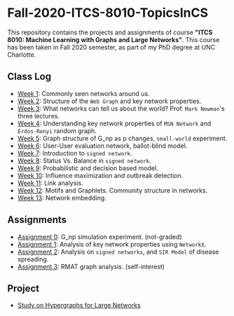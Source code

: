 # Fall-2020-ITCS-8010-TopicsInCS
This repository contains the projects and assignments of course **"ITCS 8010: Machine Learning with Graphs and Large Networks"**. This course has been taken in Fall 2020 semester, as part of my PhD degree at UNC Charlotte.

## Class Log
* [Week 1](https://github.com/biqar/Fall-2020-ITCS-8010-TopicsInCS/blob/master/classlog/week_1.md): Commonly seen networks around us.
* [Week 2](https://github.com/biqar/Fall-2020-ITCS-8010-TopicsInCS/blob/master/classlog/week_2.md): Structure of the `Web Graph` and key network properties.
* [Week 3](https://github.com/biqar/Fall-2020-ITCS-8010-TopicsInCS/blob/master/classlog/week_3.md): What networks can tell us about the world? Prof. `Mark Newman`'s three lectures.
* [Week 4](https://github.com/biqar/Fall-2020-ITCS-8010-TopicsInCS/blob/master/classlog/week_4.md): Understanding key network properties of `MSN Network` and `Erdos-Renyi` random graph.
* [Week 5](https://github.com/biqar/Fall-2020-ITCS-8010-TopicsInCS/blob/master/classlog/week_5.md): Graph structure of G_np as p changes, `small-world` experiment.
* [Week 6](https://github.com/biqar/Fall-2020-ITCS-8010-TopicsInCS/blob/master/classlog/week_6.md): User-User evaluation network, ballot-blind model.
* [Week 7](https://github.com/biqar/Fall-2020-ITCS-8010-TopicsInCS/blob/master/classlog/week_7.md): Introduction to `signed network`. 
* [Week 8](https://github.com/biqar/Fall-2020-ITCS-8010-TopicsInCS/blob/master/classlog/week_8.md): Status Vs. Balance in `signed network`.
* [Week 9](https://github.com/biqar/Fall-2020-ITCS-8010-TopicsInCS/blob/master/classlog/week_9.md): Probabilistic and decision based model.
* [Week 10](https://github.com/biqar/Fall-2020-ITCS-8010-TopicsInCS/blob/master/classlog/week_10.md): Influence maximization and outbreak detection.
* [Week 11](https://github.com/biqar/Fall-2020-ITCS-8010-TopicsInCS/blob/master/classlog/week_11.md): Link analysis.
* [Week 12](https://github.com/biqar/Fall-2020-ITCS-8010-TopicsInCS/blob/master/classlog/week_12.md): Motifs and Graphlets. Community structure in networks.
* [Week 13](https://github.com/biqar/Fall-2020-ITCS-8010-TopicsInCS/blob/master/classlog/week_13.md): Network embedding.

## Assignments
* [Assignment 0](https://github.com/biqar/Fall-2020-ITCS-8010-TopicsInCS/tree/master/assignments/assignment_0): G_np simulation experiment. (not-graded)
* [Assignment 1](https://github.com/biqar/Fall-2020-ITCS-8010-TopicsInCS/tree/master/assignments/assignment_1): Analysis of key network properties using `NetworkX`.
* [Assignment 2](https://github.com/biqar/Fall-2020-ITCS-8010-TopicsInCS/tree/master/assignments/assignment_2): Analysis on `signed networks`, and `SIR Model` of disease spreading.
* [Assignment 3](https://github.com/biqar/Fall-2020-ITCS-8010-TopicsInCS/tree/master/assignments/rmat_graph_analysis): RMAT graph analysis. (self-interest)

## Project
* [Study on Hypergraphs for Large Networks](https://github.com/biqar/Fall-2020-ITCS-8010-TopicsInCS/tree/master/project)
